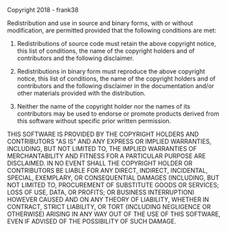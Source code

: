 

Copyright 2018 - frank38

Redistribution and use in source and binary forms, with or without modification, are permitted provided that the following conditions are met:

1.    Redistributions of source code must retain the above copyright notice, this list of conditions, the name of the copyright holders and of contributors and the following disclaimer.

2.    Redistributions in binary form must reproduce the above copyright notice, this list of conditions, the name of the copyright holders and of contributors and the following disclaimer in the documentation and/or other materials provided with the distribution.

3.    Neither the name of the copyright holder nor the names of its contributors may be used to endorse or promote products derived from this software without specific prior written permission.

THIS SOFTWARE IS PROVIDED BY THE COPYRIGHT HOLDERS AND CONTRIBUTORS "AS IS" AND ANY EXPRESS OR IMPLIED WARRANTIES, INCLUDING, BUT NOT LIMITED TO, THE IMPLIED WARRANTIES OF MERCHANTABILITY AND FITNESS FOR A PARTICULAR PURPOSE ARE DISCLAIMED. IN NO EVENT SHALL THE COPYRIGHT HOLDER OR CONTRIBUTORS BE LIABLE FOR ANY DIRECT, INDIRECT, INCIDENTAL, SPECIAL, EXEMPLARY, OR CONSEQUENTIAL DAMAGES (INCLUDING, BUT NOT LIMITED TO, PROCUREMENT OF SUBSTITUTE GOODS OR SERVICES; LOSS OF USE, DATA, OR PROFITS; OR BUSINESS INTERRUPTION) HOWEVER CAUSED AND ON ANY THEORY OF LIABILITY, WHETHER IN CONTRACT, STRICT LIABILITY, OR TORT (INCLUDING NEGLIGENCE OR OTHERWISE) ARISING IN ANY WAY OUT OF THE USE OF THIS SOFTWARE, EVEN IF ADVISED OF THE POSSIBILITY OF SUCH DAMAGE.
